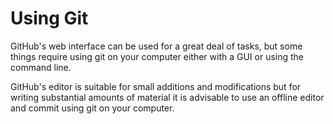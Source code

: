 # Using Git

GitHub's web interface can be used for a great deal of tasks, but some things require using git on your computer either with a GUI or using the command line.

GitHub's editor is suitable for small additions and modifications but for writing substantial amounts of material it is advisable to use an offline editor and commit using git on your computer.
